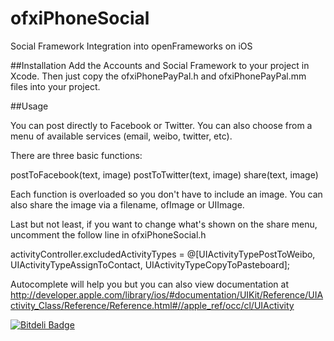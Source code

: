 ofxiPhoneSocial
===============

Social Framework Integration into openFrameworks on iOS

##Installation
Add the Accounts and Social Framework to your project in Xcode.
Then just copy the ofxiPhonePayPal.h and ofxiPhonePayPal.mm files into your project.

##Usage

You can post directly to Facebook or Twitter. You can also choose from a menu of available services (email, weibo, twitter, etc).

There are three basic functions:

postToFacebook(text, image)
postToTwitter(text, image)
share(text, image)

Each function is overloaded so you don't have to include an image. You can also share the image via a filename, ofImage or UIImage.

Last but not least, if you want to change what's shown on the share menu, uncomment the follow line in ofxiPhoneSocial.h

activityController.excludedActivityTypes = @[UIActivityTypePostToWeibo, UIActivityTypeAssignToContact, UIActivityTypeCopyToPasteboard];

Autocomplete will help you but you can also view documentation at http://developer.apple.com/library/ios/#documentation/UIKit/Reference/UIActivity_Class/Reference/Reference.html#//apple_ref/occ/cl/UIActivity


[![Bitdeli Badge](https://d2weczhvl823v0.cloudfront.net/claytical/ofxiphonesocial/trend.png)](https://bitdeli.com/free "Bitdeli Badge")

